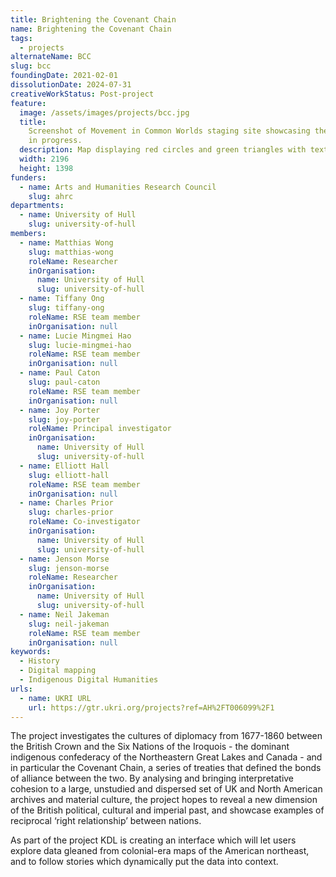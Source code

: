 ```yaml
---
title: Brightening the Covenant Chain
name: Brightening the Covenant Chain
tags:
  - projects
alternateName: BCC
slug: bcc
foundingDate: 2021-02-01
dissolutionDate: 2024-07-31
creativeWorkStatus: Post-project
feature:
  image: /assets/images/projects/bcc.jpg
  title:
    Screenshot of Movement in Common Worlds staging site showcasing the work
    in progress.
  description: Map displaying red circles and green triangles with text box on the side.
  width: 2196
  height: 1398
funders:
  - name: Arts and Humanities Research Council
    slug: ahrc
departments:
  - name: University of Hull
    slug: university-of-hull
members:
  - name: Matthias Wong
    slug: matthias-wong
    roleName: Researcher
    inOrganisation:
      name: University of Hull
      slug: university-of-hull
  - name: Tiffany Ong
    slug: tiffany-ong
    roleName: RSE team member
    inOrganisation: null
  - name: Lucie Mingmei Hao
    slug: lucie-mingmei-hao
    roleName: RSE team member
    inOrganisation: null
  - name: Paul Caton
    slug: paul-caton
    roleName: RSE team member
    inOrganisation: null
  - name: Joy Porter
    slug: joy-porter
    roleName: Principal investigator
    inOrganisation:
      name: University of Hull
      slug: university-of-hull
  - name: Elliott Hall
    slug: elliott-hall
    roleName: RSE team member
    inOrganisation: null
  - name: Charles Prior
    slug: charles-prior
    roleName: Co-investigator
    inOrganisation:
      name: University of Hull
      slug: university-of-hull
  - name: Jenson Morse
    slug: jenson-morse
    roleName: Researcher
    inOrganisation:
      name: University of Hull
      slug: university-of-hull
  - name: Neil Jakeman
    slug: neil-jakeman
    roleName: RSE team member
    inOrganisation: null
keywords:
  - History
  - Digital mapping
  - Indigenous Digital Humanities
urls:
  - name: UKRI URL
    url: https://gtr.ukri.org/projects?ref=AH%2FT006099%2F1
---
```


The project investigates the cultures of diplomacy from 1677-1860 between the British Crown and the Six Nations of the Iroquois - the dominant indigenous confederacy of the Northeastern Great Lakes and Canada - and in particular the Covenant Chain, a series of treaties that defined the bonds of alliance between the two. By analysing and bringing interpretative cohesion to a large, unstudied and dispersed set of UK and North American archives and material culture, the project hopes to reveal a new dimension of the British political, cultural and imperial past, and showcase examples of reciprocal ‘right relationship’ between nations.

As part of the project KDL is creating an interface which will let users explore data gleaned from colonial-era maps of the American northeast, and to follow stories which dynamically put the data into context.
